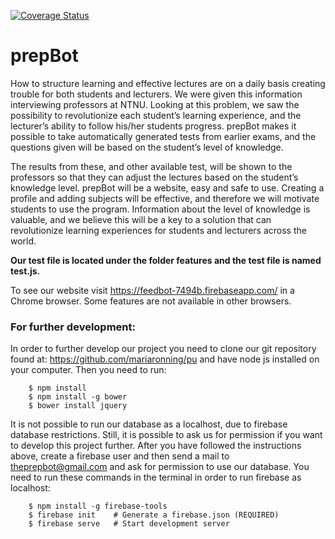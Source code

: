 [![Coverage Status](https://coveralls.io/repos/github/mariaronning/pu/badge.svg?branch=master)](https://coveralls.io/github/mariaronning/pu?branch=master)

# prepBot
How to structure learning and effective lectures are on a daily basis creating trouble for both students and lecturers. We were given this information interviewing professors at NTNU. Looking at this problem, we saw the possibility to revolutionize each student’s learning experience, and the lecturer’s ability to follow his/her students progress. prepBot makes it possible to take automatically generated tests from earlier exams, and the questions given will be based on the student’s level of knowledge.

The results from these, and other available test, will be shown to the professors so that they can adjust the lectures based on the student’s knowledge level. prepBot will be a website, easy and safe to use. Creating a profile and adding subjects will be effective, and therefore we will motivate students to use the program. Information about the level of knowledge is valuable, and we believe this will be a key to a solution that can revolutionize learning experiences for students and lecturers across the world.

**Our test file is located under the folder features and the test file is named test.js.**

To see our website visit https://feedbot-7494b.firebaseapp.com/ in a Chrome browser. Some features are not available in other browsers.

### For further development:
In order to further develop our project you need to clone our git repository found at: https://github.com/mariaronning/pu and have node js installed on your computer. Then you need to run:
```
    $ npm install
    $ npm install -g bower
    $ bower install jquery
```

It is not possible to run our database as a localhost, due to firebase database restrictions. Still, it is possible to ask us for permission if you want to develop this project further. After you have followed the instructions above, create a firebase user and then send a mail to theprepbot@gmail.com and ask for permission to use our database. You need to run these commands in the terminal in order to run firebase as localhost:
```
    $ npm install -g firebase-tools
    $ firebase init    # Generate a firebase.json (REQUIRED)
    $ firebase serve   # Start development server
```
